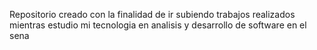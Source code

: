 Repositorio creado con la finalidad de ir subiendo trabajos realizados mientras estudio mi tecnologia en analisis y desarrollo de software en el sena
